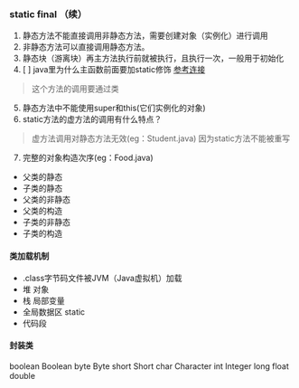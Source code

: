 ### static final （续）
1. 静态方法不能直接调用非静态方法，需要创建对象（实例化）进行调用
2. 非静态方法可以直接调用静态方法。
3. 静态块（游离块）再主方法执行前就被执行，且执行一次，一般用于初始化
4. [ ] java里为什么主函数前面要加static修饰
[参考连接](https://blog.csdn.net/breaker892902/article/details/9331425)
> 这个方法的调用要通过类
5. 静态方法中不能使用super和this(它们实例化的对象)
6. static方法的虚方法的调用有什么特点？
> 虚方法调用对静态方法无效(eg：Student.java)
> 因为static方法不能被重写
7. 完整的对象构造次序(eg：Food.java)
- 父类的静态
- 子类的静态
- 父类的非静态
- 父类的构造
- 子类的非静态
- 子类的构造
#### 类加载机制
- .class字节码文件被JVM（Java虚拟机）加载
- 堆 对象
- 栈 局部变量
- 全局数据区 static
- 代码段

#### 封装类
boolean     Boolean
byte        Byte
short       Short
char        Character
int         Integer
long
float
double
